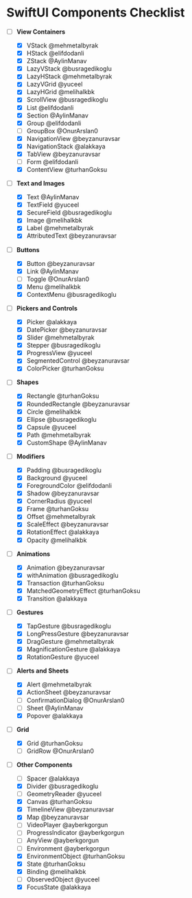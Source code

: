 # SwiftUI Components Checklist

- [ ] **View Containers**

  - [x] VStack @mehmetalbyrak
  - [x] HStack @elifdodanli
  - [x] ZStack @AylinManav
  - [x] LazyVStack @busragedikoglu
  - [x] LazyHStack @mehmetalbyrak
  - [x] LazyVGrid @yuceel
  - [x] LazyHGrid @melihalkbk
  - [x] ScrollView @busragedikoglu
  - [x] List @elifdodanli
  - [x] Section @AylinManav
  - [x] Group @elifdodanli
  - [ ] GroupBox @OnurArslan0
  - [x] NavigationView @beyzanuravsar
  - [x] NavigationStack @alakkaya
  - [x] TabView @beyzanuravsar
  - [ ] Form @elifdodanli
  - [x] ContentView @turhanGoksu

- [ ] **Text and Images**

  - [x] Text @AylinManav
  - [x] TextField @yuceel
  - [x] SecureField @busragedikoglu
  - [x] Image @melihalkbk
  - [x] Label @mehmetalbyrak
  - [x] AttributedText @beyzanuravsar

- [ ] **Buttons**

  - [x] Button @beyzanuravsar
  - [x] Link @AylinManav
  - [ ] Toggle @OnurArslan0
  - [x] Menu @melihalkbk
  - [x] ContextMenu @busragedikoglu

- [ ] **Pickers and Controls**

  - [x] Picker @alakkaya
  - [x] DatePicker @beyzanuravsar
  - [x] Slider @mehmetalbyrak
  - [x] Stepper @busragedikoglu
  - [x] ProgressView @yuceel
  - [x] SegmentedControl @beyzanuravsar
  - [x] ColorPicker @turhanGoksu

- [ ] **Shapes**

  - [x] Rectangle @turhanGoksu
  - [x] RoundedRectangle @beyzanuravsar
  - [x] Circle @melihalkbk
  - [x] Ellipse @busragedikoglu
  - [x] Capsule @yuceel
  - [x] Path @mehmetalbyrak
  - [x] CustomShape @AylinManav

- [ ] **Modifiers**

  - [x] Padding @busragedikoglu
  - [x] Background @yuceel
  - [x] ForegroundColor @elifdodanli
  - [x] Shadow @beyzanuravsar
  - [x] CornerRadius @yuceel
  - [x] Frame @turhanGoksu
  - [x] Offset @mehmetalbyrak
  - [x] ScaleEffect @beyzanuravsar
  - [x] RotationEffect @alakkaya
  - [x] Opacity @melihalkbk

- [ ] **Animations**

  - [x] Animation @beyzanuravsar
  - [x] withAnimation @busragedikoglu
  - [x] Transaction @turhanGoksu
  - [x] MatchedGeometryEffect @turhanGoksu
  - [x] Transition @alakkaya

- [ ] **Gestures**

  - [x] TapGesture @busragedikoglu
  - [x] LongPressGesture @beyzanuravsar
  - [x] DragGesture @mehmetalbyrak
  - [x] MagnificationGesture @alakkaya
  - [x] RotationGesture @yuceel

- [ ] **Alerts and Sheets**

  - [x] Alert @mehmetalbyrak
  - [x] ActionSheet @beyzanuravsar
  - [ ] ConfirmationDialog @OnurArslan0
  - [ ] Sheet @AylinManav
  - [x] Popover @alakkaya

- [ ] **Grid**

  - [x] Grid @turhanGoksu
  - [ ] GridRow @OnurArslan0

- [ ] **Other Components**
  - [ ] Spacer @alakkaya
  - [x] Divider @busragedikoglu
  - [ ] GeometryReader @yuceel
  - [x] Canvas @turhanGoksu
  - [x] TimelineView @beyzanuravsar
  - [x] Map @beyzanuravsar
  - [ ] VideoPlayer @ayberkgorgun
  - [ ] ProgressIndicator @ayberkgorgun
  - [ ] AnyView @ayberkgorgun
  - [ ] Environment @ayberkgorgun
  - [x] EnvironmentObject @turhanGoksu
  - [x] State @turhanGoksu
  - [x] Binding @melihalkbk
  - [ ] ObservedObject @yuceel
  - [x] FocusState @alakkaya
